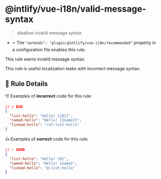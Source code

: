 # @intlify/vue-i18n/valid-message-syntax

> disallow invalid message syntax

- :star: The `"extends": "plugin:@intlify/vue-i18n/recommended"` property in a configuration file enables this rule.

This rule warns invalid message syntax.

This rule is useful localization leaks with incorrect message syntax.

## :book: Rule Details

:-1: Examples of **incorrect** code for this rule:

```json
// ✗ BAD
{
  "list-hello": "Hello! {{0}}",
  "named-hello": "Hello! {{name}}",
  "linked-hello": "ref:list-hello"
}
```


:+1: Examples of **correct** code for this rule:

```json
// ✓ GOOD
{
  "list-hello": "Hello! {0}",
  "named-hello": "Hello! {name}",
  "linked-hello": "@:list-hello"
}
```
